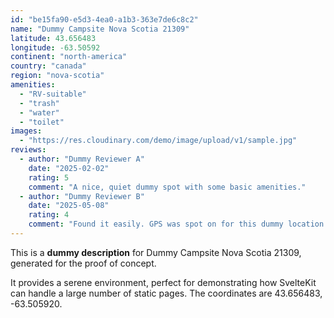 ```yaml
---
id: "be15fa90-e5d3-4ea0-a1b3-363e7de6c8c2"
name: "Dummy Campsite Nova Scotia 21309"
latitude: 43.656483
longitude: -63.50592
continent: "north-america"
country: "canada"
region: "nova-scotia"
amenities:
  - "RV-suitable"
  - "trash"
  - "water"
  - "toilet"
images:
  - "https://res.cloudinary.com/demo/image/upload/v1/sample.jpg"
reviews:
  - author: "Dummy Reviewer A"
    date: "2025-02-02"
    rating: 5
    comment: "A nice, quiet dummy spot with some basic amenities."
  - author: "Dummy Reviewer B"
    date: "2025-05-08"
    rating: 4
    comment: "Found it easily. GPS was spot on for this dummy location."
---
```


This is a **dummy description** for Dummy Campsite Nova Scotia 21309, generated for the proof of concept.

It provides a serene environment, perfect for demonstrating how SvelteKit can handle a large number of static pages. The coordinates are 43.656483, -63.505920.
